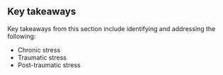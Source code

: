 
## Key takeaways

Key takeaways from this section include identifying and addressing the following:
- Chronic stress
- Traumatic stress
- Post-traumatic stress
